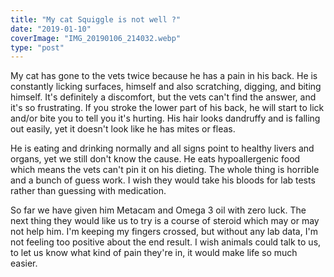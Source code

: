 ```yaml
---
title: "My cat Squiggle is not well ?"
date: "2019-01-10"
coverImage: "IMG_20190106_214032.webp"
type: "post"
---
```


My cat has gone to the vets twice because he has a pain in his back. He is constantly licking surfaces, himself and also scratching, digging, and biting himself. It's definitely a discomfort, but the vets can't find the answer, and it's so frustrating. If you stroke the lower part of his back, he will start to lick and/or bite you to tell you it's hurting. His hair looks dandruffy and is falling out easily, yet it doesn't look like he has mites or fleas.

He is eating and drinking normally and all signs point to healthy livers and organs, yet we still don't know the cause. He eats hypoallergenic food which means the vets can't pin it on his dieting. The whole thing is horrible and a bunch of guess work. I wish they would take his bloods for lab tests rather than guessing with medication.

So far we have given him Metacam and Omega 3 oil with zero luck. The next thing they would like us to try is a course of steroid which may or may not help him. I'm keeping my fingers crossed, but without any lab data, I'm not feeling too positive about the end result. I wish animals could talk to us, to let us know what kind of pain they're in, it would make life so much easier.
